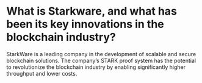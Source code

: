 # What is Starkware, and what has been its key innovations in the blockchain industry?

StarkWare is a leading company in the development of scalable and secure blockchain solutions. The company’s STARK proof system has the potential to revolutionize the blockchain industry by enabling significantly higher throughput and lower costs.
